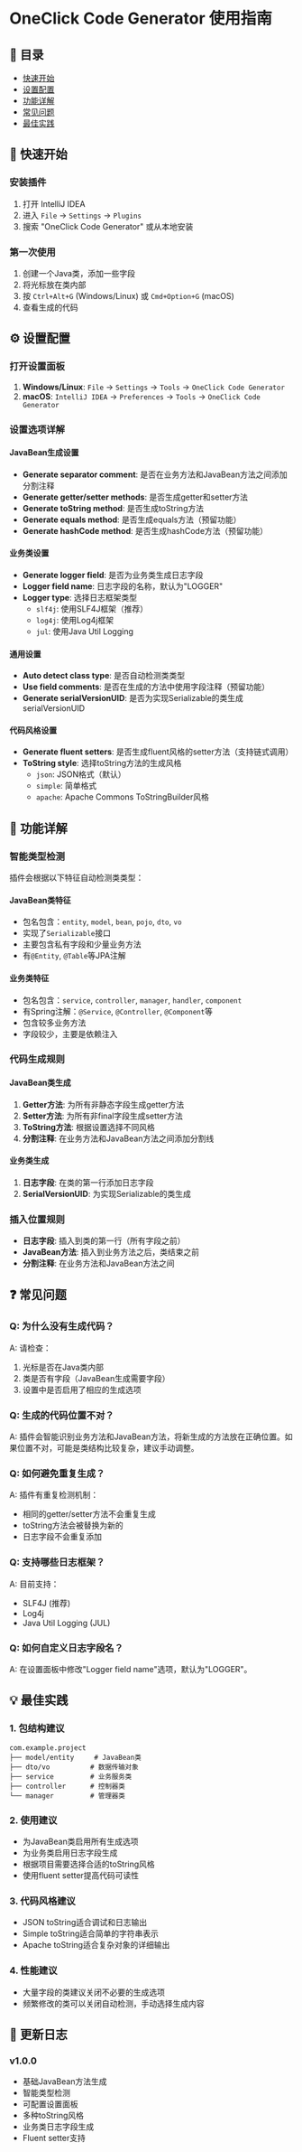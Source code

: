 # OneClick Code Generator 使用指南

## 📖 目录
- [快速开始](#快速开始)
- [设置配置](#设置配置)
- [功能详解](#功能详解)
- [常见问题](#常见问题)
- [最佳实践](#最佳实践)

## 🚀 快速开始

### 安装插件
1. 打开 IntelliJ IDEA
2. 进入 `File` → `Settings` → `Plugins`
3. 搜索 "OneClick Code Generator" 或从本地安装

### 第一次使用
1. 创建一个Java类，添加一些字段
2. 将光标放在类内部
3. 按 `Ctrl+Alt+G` (Windows/Linux) 或 `Cmd+Option+G` (macOS)
4. 查看生成的代码

## ⚙️ 设置配置

### 打开设置面板
1. **Windows/Linux**: `File` → `Settings` → `Tools` → `OneClick Code Generator`
2. **macOS**: `IntelliJ IDEA` → `Preferences` → `Tools` → `OneClick Code Generator`

### 设置选项详解

#### JavaBean生成设置
- **Generate separator comment**: 是否在业务方法和JavaBean方法之间添加分割注释
- **Generate getter/setter methods**: 是否生成getter和setter方法
- **Generate toString method**: 是否生成toString方法
- **Generate equals method**: 是否生成equals方法（预留功能）
- **Generate hashCode method**: 是否生成hashCode方法（预留功能）

#### 业务类设置
- **Generate logger field**: 是否为业务类生成日志字段
- **Logger field name**: 日志字段的名称，默认为"LOGGER"
- **Logger type**: 选择日志框架类型
  - `slf4j`: 使用SLF4J框架（推荐）
  - `log4j`: 使用Log4j框架
  - `jul`: 使用Java Util Logging

#### 通用设置
- **Auto detect class type**: 是否自动检测类类型
- **Use field comments**: 是否在生成的方法中使用字段注释（预留功能）
- **Generate serialVersionUID**: 是否为实现Serializable的类生成serialVersionUID

#### 代码风格设置
- **Generate fluent setters**: 是否生成fluent风格的setter方法（支持链式调用）
- **ToString style**: 选择toString方法的生成风格
  - `json`: JSON格式（默认）
  - `simple`: 简单格式
  - `apache`: Apache Commons ToStringBuilder风格

## 🔧 功能详解

### 智能类型检测

插件会根据以下特征自动检测类类型：

#### JavaBean类特征
- 包名包含：`entity`, `model`, `bean`, `pojo`, `dto`, `vo`
- 实现了`Serializable`接口
- 主要包含私有字段和少量业务方法
- 有`@Entity`, `@Table`等JPA注解

#### 业务类特征
- 包名包含：`service`, `controller`, `manager`, `handler`, `component`
- 有Spring注解：`@Service`, `@Controller`, `@Component`等
- 包含较多业务方法
- 字段较少，主要是依赖注入

### 代码生成规则

#### JavaBean类生成
1. **Getter方法**: 为所有非静态字段生成getter方法
2. **Setter方法**: 为所有非final字段生成setter方法
3. **ToString方法**: 根据设置选择不同风格
4. **分割注释**: 在业务方法和JavaBean方法之间添加分割线

#### 业务类生成
1. **日志字段**: 在类的第一行添加日志字段
2. **SerialVersionUID**: 为实现Serializable的类生成

### 插入位置规则
- **日志字段**: 插入到类的第一行（所有字段之前）
- **JavaBean方法**: 插入到业务方法之后，类结束之前
- **分割注释**: 在业务方法和JavaBean方法之间

## ❓ 常见问题

### Q: 为什么没有生成代码？
A: 请检查：
1. 光标是否在Java类内部
2. 类是否有字段（JavaBean生成需要字段）
3. 设置中是否启用了相应的生成选项

### Q: 生成的代码位置不对？
A: 插件会智能识别业务方法和JavaBean方法，将新生成的方法放在正确位置。如果位置不对，可能是类结构比较复杂，建议手动调整。

### Q: 如何避免重复生成？
A: 插件有重复检测机制：
- 相同的getter/setter方法不会重复生成
- toString方法会被替换为新的
- 日志字段不会重复添加

### Q: 支持哪些日志框架？
A: 目前支持：
- SLF4J (推荐)
- Log4j
- Java Util Logging (JUL)

### Q: 如何自定义日志字段名？
A: 在设置面板中修改"Logger field name"选项，默认为"LOGGER"。

## 💡 最佳实践

### 1. 包结构建议
```
com.example.project
├── model/entity     # JavaBean类
├── dto/vo          # 数据传输对象
├── service         # 业务服务类
├── controller      # 控制器类
└── manager         # 管理器类
```

### 2. 使用建议
- 为JavaBean类启用所有生成选项
- 为业务类启用日志字段生成
- 根据项目需要选择合适的toString风格
- 使用fluent setter提高代码可读性

### 3. 代码风格建议
- JSON toString适合调试和日志输出
- Simple toString适合简单的字符串表示
- Apache toString适合复杂对象的详细输出

### 4. 性能建议
- 大量字段的类建议关闭不必要的生成选项
- 频繁修改的类可以关闭自动检测，手动选择生成内容

## 🔄 更新日志

### v1.0.0
- 基础JavaBean方法生成
- 智能类型检测
- 可配置设置面板
- 多种toString风格
- 业务类日志字段生成
- Fluent setter支持
